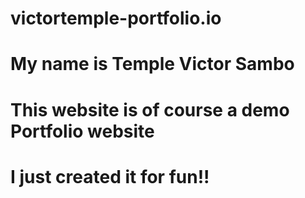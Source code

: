 # victortemple-portfolio.io
# My name is Temple Victor Sambo
# This website is of course a demo Portfolio website
# I just created it for fun!!
